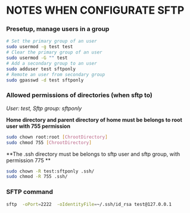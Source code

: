 # NOTES WHEN CONFIGURATE SFTP
### Presetup, manage users in a group
```bash
# Set the primary group of an user
sudo usermod -g test test
# Clear the primary group of an user
sudo usermod -G "" test
# Add a secondary group to an user
sudo adduser test sftponly
# Remote an user from secondary group
sudo gpasswd -d test sftponly
```

### Allowed permissions of directories (when sftp to)
*User: test, Sftp group: sftponly*

**Home directory and parent directory of home must be belongs to root user with 755 permission**
```bash
sudo chown root:root [ChrootDirectory]
sudo chmod 755 [ChrootDirectory]
```
**The .ssh directory must be belongs to sftp user and sftp group, with permission 775 **
```bash
sudo chown -R test:sftponly .ssh/
sudo chmod -R 755 .ssh/
```

### SFTP command
```bash
sftp  -oPort=2222  -oIdentityFile=~/.ssh/id_rsa test@127.0.0.1
```
